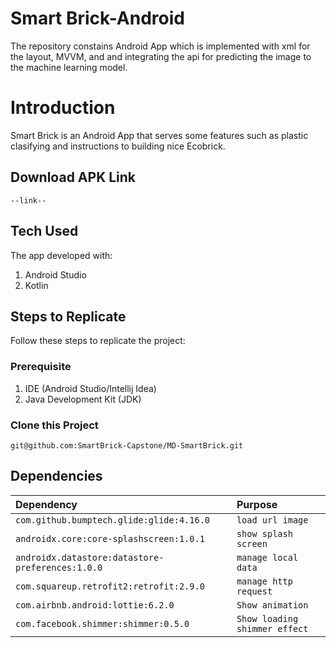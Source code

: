 ﻿# Smart Brick-Android
The repository constains Android App which is implemented with xml for the layout, MVVM, and and integrating the api for predicting the image to the machine learning model.
# Introduction
Smart Brick is an Android App that serves some features such as plastic clasifying and instructions to building nice Ecobrick.
## Download APK Link
```
--link-- 
```
## Tech Used
The app developed with: 
1. Android Studio
2. Kotlin
## Steps to Replicate
Follow these steps to replicate the project:
### Prerequisite
1. IDE (Android Studio/Intellij Idea)
2. Java Development Kit (JDK)
### Clone this Project
```
git@github.com:SmartBrick-Capstone/MD-SmartBrick.git
```
## Dependencies 
| Dependency                                       |    Purpose       |
|:------------------------------------------------|:------------------|
|`com.github.bumptech.glide:glide:4.16.0`         | `load url image`    |
|`androidx.core:core-splashscreen:1.0.1`          | `show splash screen`|
|`androidx.datastore:datastore-preferences:1.0.0` | `manage local data`  |
|`com.squareup.retrofit2:retrofit:2.9.0`          | `manage http request`  |
|`com.airbnb.android:lottie:6.2.0`                | `Show animation`  |
|`com.facebook.shimmer:shimmer:0.5.0`             | `Show loading shimmer effect`  |
